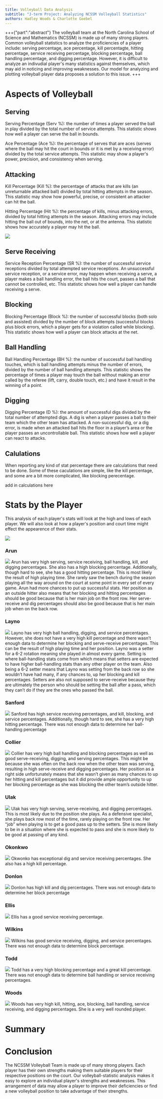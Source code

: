 ```yaml
---
title: Volleyball Data Analysis
subtitle: "J-term Project: Analyzing NCSSM Volleyball Statistics"
authors: Hadley Woods & Charlotte Goebel
---
```


+++{"part":"abstract"}
The volleyball team at the North Carolina School of Science and Mathematics (NCSSM) is made up of many strong players. Common volleyball statistics to analyze the proficiencies of a player include: serving percentage, ace percentage, kill percentagte, hitting percentage, service receiving percentage, blocking percentage, ball handling percentage, and digging percentage. However, it is difficult to analyze an indivudial player's many statistics against themselves, which may aid in noticing and improving weaknesses. Our model for analyzing and plotting volleyball player data proposes a solution to this issue.
+++

# Aspects of Volleyball

## Serving

Serving Percentage (Serv %): the number of times a player served the ball in play divided by the total number of service attempts. This statistic shows how well a player can serve the ball in bounds.

Ace Percentage (Ace %): the percentage of serves that are aces (serves where the ball may hit the court in bounds or it is met by a receiving error) divided by the total service attempts. This statistic may show a player's power, precision, and consistency when serving.

## Attacking 

Kill Percentage (Kill %): the percentage of attacks that are kills (an unreturnable attacked ball) divided by total hitting attempts in the season. This statistic may show how powerful, precise, or consistent an attacker can hit the ball.

Hitting Percentage (Hit %): the percentage of kills, minus attacking errors, divided by total hitting attempts in the season. Attacking errors may include hitting the ball out of bounds, into the net, or at the antenna. This statistic shows how accurately a player may hit the ball.

![](#hittingpercent)

## Serve Receiving
Service Reception Percentage (SR %): the number of successful service receptions divided by total attempted service receptions. An unsuccessful service reception, or a service error, may happen when receiving a serve, a player makes a ball handling error, the ball hits the court, passes a ball that cannot be controlled, etc. This statistic shows how well a player can handle receiving a serve.

## Blocking
Blocking Percentage (Block %): the number of successful blocks (both solo and assisted) divided by the number of block attempts (successful blocks plus block errors, which a player gets for a violation called while blocking). This statistic shows how well a player can block attacks at the net.


## Ball Handling
Ball Handling Percentage (BH %): the number of successful ball handling touches, which is ball handling attempts minus the number of errors, divided by the number of ball handling attempts. This statistic shows the percentage of times a player may touch the ball without making an error called by the referee (lift, carry, double touch, etc.) and have it result in the winning of a point.

## Digging
Digging Percentage (D %): the amount of successful digs divided by the total number of attempted digs. A dig is when a player passes a ball to their team which the other team has attacked. A non-successful dig, or a dig error, is made when an attacked ball hits the floor in a player’s area or the player passes an uncontrollable ball. This statistic shows how well a player can react to attacks. 

## Calulations
When reporting any kind of stat percentage there are calculations that need to be done. Some of these caculations are simple, like the kill percentage, and some are a bit more complicated, like blocking perecentage.

add in calculations here

# Stats by the Player

This analysis of each player's stats will look at the high and lows of each player. We will also look at how a player's position and court time might effect the appearence of their stats.

![](#my-cell)

### Arun
![](#saachi)
Arun has very high serving, service receiving, ball handling, kill, and digging percentages. She also has a high blocking percentage. Additionally, though hard to see, she has a good hitting percentage. This is most likely the result of high playing time. She rarely saw the bench during the season playing all the way around on the court at some point in every set of every game. Arun had more chances to put up successful stats. Her position as an outside hitter also means that her blocking and hitting percentages should be good because that is her main job on the front row. Her serve-receive and dig percentages should also be good because that is her main job when on the back row.

### Layno
![](#jules)
Layno has very high ball handling, digging, and service percentages. However, she does not have a very high kill percentage and there wasn’t enough data to determine her blocking and serve-receive percentages. This can be the result of high playing time and her position. Layno was a setter for a 6-2 rotation meaning she played in almost every game. Setting is where ball-handling stats come from which means that setters are expected to have higher ball-handling stats than any other player on the team. Also being a 6-2 setter means that Layno was setting from the back row so she wouldn’t have had many, if any chances to, up her blocking and kill percentages. Setters are also not supposed to serve-receive because they are ultimately the person who should be setting the ball after a pass, which they can’t do if they are the ones who passed the ball.

### Sanford
![](#mack)
Sanford has high service receiving percentages, and kill, blocking, and service percentages. Additionally, though hard to see, she has a very high hitting percentage. There was not enough data to determine her ball-handling percentage

### Collier
![](#claire)
Collier has very high ball handling and blocking percentages as well as good serve-receiving, digging, and serving percentages. This might be because she was often on the back row when the other team was serving, resulting in high serve-receive and digging percentages. Her position as a right side unfortunately means that she wasn’t given as many chances to up her hitting and kill percentages but it did provide ample opportunity to up her blocking percentage as she was blocking the other team’s outside hitter.

### Ulak
![](#tish)
Ulak has very high serving, serve-receiving, and digging percentages. This is most likely due to the position she plays. As a defensive specialist, she plays back row most of the time, rarely playing on the front row. Her “job” when playing is to get a good pass up to the setters. She is more likely to be in a situation where she is expected to pass and she is more likely to be good at passing of any kind.

### Okonkwo
![](#amy)
Okwonko has exceptional dig and service receiving percentages. She also has a high kill percentage.

### Donlon
![](#maren)
Donlon has high kill and dig percentages. There was not enough data to determine her block percentage

### Ellis
![](#taylor)
Ellis has a good service receiving percentage.

### Wilkins
![](#muff)
Wilkins has good service receiving, digging, and service percentages. There was not enough data to determine block percentage.

### Todd
![](#cat)
Todd has a very high blocking percentage and a great kill percentage. There was not enough data to determine ball handling or service receiving percentages.

### Woods
![](#hadley)
Woods has very high kill, hitting, ace, blocking, ball handling, service receiving, and digging percentages. She is a very well rounded player. 

# Summary


# Conclusion
 The NCSSM Volleyball Team is made up of many strong players. Each player has their own strengths making them suitable players for their respective positions on the court. Our volleyball-statistic analysis makes it easy to explore an individual player's strengths and weaknesses. This arrangement of data may allow a player to improve their deficiencies or find a new volleyball position to take advantage of their strengths.

[](doi:10.1080/02701367.1992.10607551)
